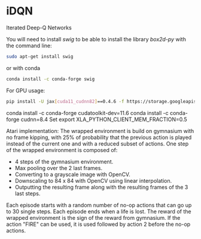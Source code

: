 # iDQN
Iterated Deep-Q Networks


You will need to install _swig_ to be able to install the library _box2d-py_ with the command line:
```bash
sudo apt-get install swig
```
or with conda
```Bash
conda install -c conda-forge swig
```

For GPU usage:
```Bash
pip install -U jax[cuda11_cudnn82]==0.4.6 -f https://storage.googleapis.com/jax-releases/jax_cuda_releases.html
```

conda install -c conda-forge cudatoolkit-dev=11.6
conda install -c conda-forge cudnn=8.4
Set export XLA_PYTHON_CLIENT_MEM_FRACTION=0.5


Atari implementation:
The wrapped environment is build on gymnasium with no frame kipping, with 25% of probability that the previous action is played instead of the current one and with a reduced subset of actions. 
One step of the wrapped environment is composed of:
- 4 steps of the gymnasium environment.
- Max pooling over the 2 last frames.
- Converting to a grayscale image with OpenCV.
- Downscaling to 84 x 84 with OpenCV using linear interpolation.
- Outputting the resulting frame along with the resulting frames of the 3 last steps. 

Each episode starts with a random number of no-op actions that can go up to 30 single steps. Each episode ends when a life is lost. The reward of the wrapped environment is the sign of the reward from gymnasium. If the action "FIRE" can be used, it is used followed by action 2 before the no-op actions.